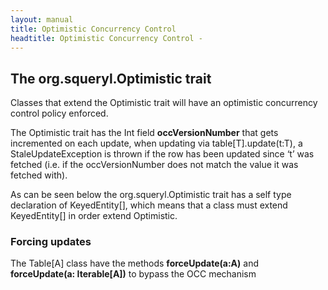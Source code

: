 ```yaml
---
layout: manual
title: Optimistic Concurrency Control
headtitle: Optimistic Concurrency Control - 
---
```


The org.squeryl.Optimistic trait
--------------------------------

Classes that extend the Optimistic trait will have an optimistic
concurrency control policy enforced.

The Optimistic trait has the Int field **occVersionNumber** that gets
incremented on each update, when updating via table\[T\].update(t:T), a
StaleUpdateException is thrown if the row has been updated since ‘t’ was
fetched (i.e. if the occVersionNumber does not match the value it was
fetched with).

<script type="syntaxhighlighter" class="brush: scala">



class Book(val id: Long,  
var title: String,  
var authorId: Long) extends KeyedEntity\[Long\] with Optimistic



</script>

As can be seen below the org.squeryl.Optimistic trait has a self type
declaration of KeyedEntity\[\], which means that a class must extend
KeyedEntity\[\] in order extend Optimistic.

<script type="syntaxhighlighter" class="brush: scala">



trait Optimistic {  
self: KeyedEntity\[\_\] =\>

protected val occVersionNumber = 0  
}



</script>

### Forcing updates

The Table\[A\] class have the methods **forceUpdate(a:A)** and
**forceUpdate(a: Iterable\[A\])** to bypass the OCC mechanism
